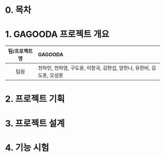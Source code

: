 # 0. 목차
# 1. GAGOODA 프로젝트 개요

|팀/프로젝트 명|GAGOODA|  
|:-----:|:-----|  
|팀원|천하민, 천하영, 구도윤, 이창국, 김현섭, 양한나, 유한비, 김도훈, 오성훈|

# 2. 프로젝트 기획
# 3. 프로젝트 설계
# 4. 기능 시험
